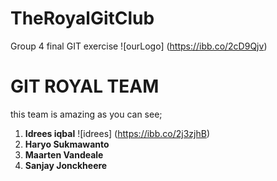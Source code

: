 # TheRoyalGitClub
Group 4 final GIT exercise
![ourLogo] (https://ibb.co/2cD9Qjv)
# GIT ROYAL TEAM 

this team is amazing as you can see;

1. **Idrees iqbal**  ![idrees] (https://ibb.co/2j3zjhB)
2. **Haryo Sukmawanto**
3. **Maarten Vandeale**
4. **Sanjay Jonckheere** 
